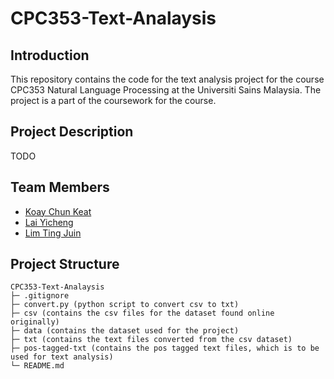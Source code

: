 # CPC353-Text-Analaysis

## Introduction

This repository contains the code for the text analysis project for the course CPC353 Natural Language Processing at the Universiti Sains Malaysia. The project is a part of the coursework for the course.

## Project Description

TODO

## Team Members

- [Koay Chun Keat](https://github.com/koayck)
- [Lai Yicheng](https://github.com/koayck)
- [Lim Ting Juin](https://github.com/juin03)

## Project Structure

```
CPC353-Text-Analaysis
├─ .gitignore
├─ convert.py (python script to convert csv to txt)
├─ csv (contains the csv files for the dataset found online originally)
├─ data (contains the dataset used for the project)
├─ txt (contains the text files converted from the csv dataset)
├─ pos-tagged-txt (contains the pos tagged text files, which is to be used for text analysis)
└─ README.md
```


